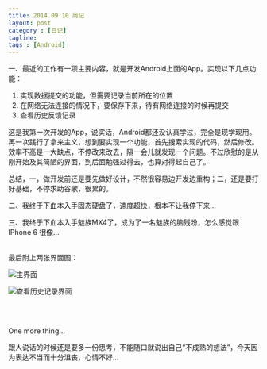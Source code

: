 ```yaml
---
title: 2014.09.10 周记
layout: post
category : [日记]
tagline: 
tags : [Android]
---
```


一、最近的工作有一项主要内容，就是开发Android上面的App。实现以下几点功能：

 1. 实现数据提交的功能，但需要记录当前所在的位置
 2. 在网络无法连接的情况下，要保存下来，待有网络连接的时候再提交
 3. 查看历史反馈记录

这是我第一次开发的App，说实话，Android都还没认真学过，完全是现学现用。再一次践行了拿来主义，想到要实现一个功能，首先搜索实现的代码，然后修改。效率不高是一大缺点，不停改来改去，隔一会儿就发现一个问题。不过欣慰的是从刚开始及其简陋的界面，到后面勉强过得去，也算对得起自己了。

总结，一，做开发前还是要先做好设计，不然很容易边开发边重构；二，还是要打好基础，不停求助谷歌，很累的。
 

二、我终于下血本入手固态硬盘了，速度超快，根本不让我停下来...

三、我终于下血本入手魅族MX4了，成为了一名魅族的脑残粉，怎么感觉跟 IPhone 6 很像...

<br>
最后附上两张界面图：

![主界面][1]

![查看历史记录界面][2]


<br><br>

One more thing...

跟人说话的时候还是要多一份思考，不能随口就说出自己“不成熟的想法”，今天因为表达不当而十分沮丧，心情不好...


  [1]: http://oxygen.qiniudn.com/img2014091019.png
  [2]: http://oxygen.qiniudn.com/img2014091018.png
